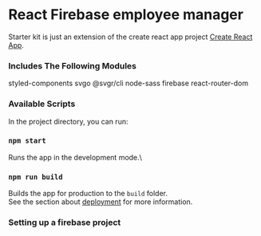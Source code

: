 # React Firebase employee manager
Starter kit is just an extension of the create react app project [Create React App](https://github.com/facebook/create-react-app).

### Includes The Following Modules
styled-components
svgo
@svgr/cli
node-sass
firebase
react-router-dom


### Available Scripts

In the project directory, you can run:

### `npm start`

Runs the app in the development mode.\



### `npm run build`

Builds the app for production to the `build` folder.\
See the section about [deployment](https://facebook.github.io/create-react-app/docs/deployment) for more information.
 

 ### Setting up a firebase project 
